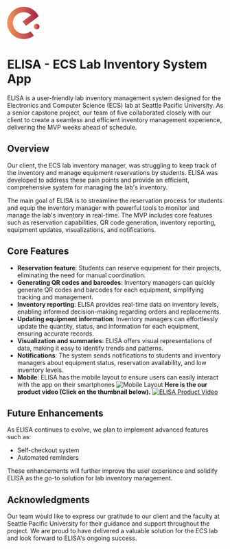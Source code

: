 
<p align="left">
  <img src="src/assets/icons/elisa_logo.png" alt="Logo" width="75" height="75">
</p>

# ELISA - ECS Lab Inventory System App

ELISA is a user-friendly lab inventory management system designed for the Electronics and Computer Science (ECS) lab at Seattle Pacific University. As a senior capstone project, our team of five collaborated closely with our client to create a seamless and efficient inventory management experience, delivering the MVP weeks ahead of schedule.

## Overview

Our client, the ECS lab inventory manager, was struggling to keep track of the inventory and manage equipment reservations by students. ELISA was developed to address these pain points and provide an efficient, comprehensive system for managing the lab's inventory.

The main goal of ELISA is to streamline the reservation process for students and equip the inventory manager with powerful tools to monitor and manage the lab's inventory in real-time. The MVP includes core features such as reservation capabilities, QR code generation, inventory reporting, equipment updates, visualizations, and notifications.

## Core Features

- **Reservation feature**: Students can reserve equipment for their projects, eliminating the need for manual coordination.
- **Generating QR codes and barcodes**: Inventory managers can quickly generate QR codes and barcodes for each equipment, simplifying tracking and management.
- **Inventory reporting**: ELISA provides real-time data on inventory levels, enabling informed decision-making regarding orders and replacements.
- **Updating equipment information**: Inventory managers can effortlessly update the quantity, status, and information for each equipment, ensuring accurate records.
- **Visualization and summaries**: ELISA offers visual representations of data, making it easy to identify trends and patterns.
- **Notifications**: The system sends notifications to students and inventory managers about equipment status, reservation availability, and low inventory levels.
- **Mobile**: ELISA has the mobile layout to ensure users can easily interact with the app on their smartphones
![Mobile Layout](https://user-images.githubusercontent.com/92423514/235294683-988951be-ad7f-4d51-8c9d-618ba92153db.png)
**Here is the our product video (Click on the thumbnail below).**
[![ELISA Product Video](https://user-images.githubusercontent.com/92423514/231245998-23aacf48-f7b0-4810-b14b-b4676f5d44a3.png)](https://www.youtube.com/watch?v=dxogVGXtTJs)

## Future Enhancements
As ELISA continues to evolve, we plan to implement advanced features such as:

- Self-checkout system
- Automated reminders

These enhancements will further improve the user experience and solidify ELISA as the go-to solution for lab inventory management.

## Acknowledgments
Our team would like to express our gratitude to our client and the faculty at Seattle Pacific University for their guidance and support throughout the project. We are proud to have delivered a valuable solution for the ECS lab and look forward to ELISA's ongoing success.
